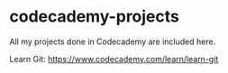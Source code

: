 # codecademy-projects

All my projects done in Codecademy are included here.

Learn Git: https://www.codecademy.com/learn/learn-git
